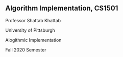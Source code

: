 ## Algorithm Implementation, CS1501
Professor Shattab Khattab

University of Pittsburgh

Alogithmic Implementation

Fall 2020 Semester 
